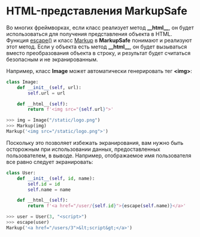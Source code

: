 # HTML-представления MarkupSafe

Во многих фреймворках, если класс реализует метод **\_\_html\_\_**, он будет использоваться для получения представления объекта в HTML. Функция [escape()](markupsafe-rabota-s-bezopasnym-tekstom.md#markupsafe.escape) и класс [Markup](markupsafe-rabota-s-bezopasnym-tekstom.md#class-markupsafe.markup-base-encoding-none-errors-strict) в **MarkupSafe** понимают и реализуют этот метод. Если у объекта есть метод **\_\_html\_\_**, он будет вызываться вместо преобразования объекта в строку, и результат будет считаться безопасным и не экранированным.

Например, класс **Image** может автоматически генерировать тег **\<img>**:

```python
class Image:
    def __init__(self, url):
        self.url = url

    def __html__(self):
        return f'<img src="{self.url}">'
```

```python
>>> img = Image("/static/logo.png")
>>> Markup(img)
Markup('<img src="/static/logo.png">')
```

Поскольку это позволяет избежать экранирования, вам нужно быть осторожным при использовании данных, предоставленных пользователем, в выводе. Например, отображаемое имя пользователя все равно следует экранировать:

```python
class User:
    def __init__(self, id, name):
        self.id = id
        self.name = name

    def __html__(self):
        return f'<a href="/user/{self.id}">{escape(self.name)}</a>'
```

```python
>>> user = User(3, "<script>")
>>> escape(user)
Markup('<a href="/users/3">&lt;script&gt;</a>')
```
